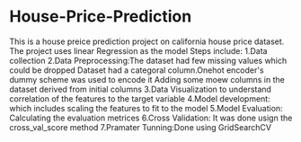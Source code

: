 # House-Price-Prediction
This is a house preice prediction project on california house price dataset.
The project uses linear Regression as the model
Steps include:
 1.Data collection
 2.Data Preprocessing:The dataset had few missing values which could be dropped
                      Dataset had a categoral column.Onehot encoder's dummy scheme was used to encode it
                      Adding some moew columns in the dataset derived from initial columns
 3.Data Visualization to understand correlation of the features to the target variable
 4.Model development: which includes scaling the features to fit to the model
 5.Model Evaluation: Calculating the evaluation metrices
 6.Cross Validation: It was done usign the cross_val_score method 
 7.Pramater Tunning:Done using GridSearchCV

